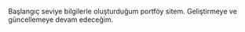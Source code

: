 Başlangıç seviye bilgilerle oluşturduğum portföy sitem. Geliştirmeye ve güncellemeye devam edeceğim.
